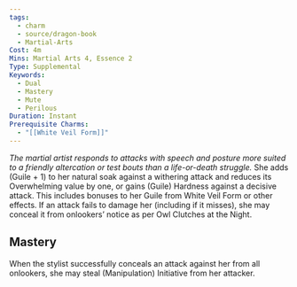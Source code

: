 ```yaml
---
tags:
  - charm
  - source/dragon-book
  - Martial-Arts
Cost: 4m
Mins: Martial Arts 4, Essence 2
Type: Supplemental
Keywords:
  - Dual
  - Mastery
  - Mute
  - Perilous
Duration: Instant
Prerequisite Charms:
  - "[[White Veil Form]]"
---
```

*The martial artist responds to attacks with speech and posture more suited to a friendly altercation or test bouts than a life-or-death struggle.*
She adds (Guile + 1) to her natural soak against a withering attack and reduces its Overwhelming value by one, or gains (Guile) Hardness against a decisive attack. This includes bonuses to her Guile from White Veil Form or other effects. If an attack fails to damage her (including if it misses), she may conceal it from onlookers’ notice as per Owl Clutches at the Night. 
## Mastery
When the stylist successfully conceals an attack against her from all onlookers, she may steal (Manipulation) Initiative from her attacker.
